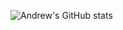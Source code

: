 ![Andrew's GitHub stats](https://github-readme-stats.vercel.app/api?username=andrew-armbruster&count_private=true)
<!--



